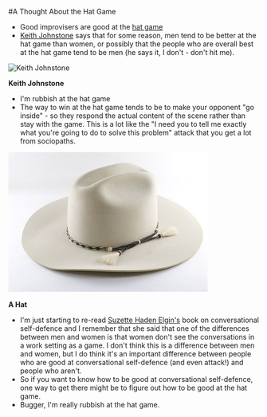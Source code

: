 #A Thought About the Hat Game
* Good improvisers are good at the [hat game](http://www.withoutannette.net/blog/?p=467)
* [Keith Johnstone](http://www.keithjohnstone.com/) says that for some reason, men tend to be better at the hat game than women, or possibly that the people who are overall best at the hat game tend to be men (he says it, I don't - don't hit me).

![Keith Johnstone](http://www.the-spontaneity-shop.com/graphics/kj1.jpg)

**Keith Johnstone**

* I'm rubbish at the hat game
* The way to win at the hat game tends to be to make your opponent "go inside" - so they respond the actual content of the scene rather than stay with the game.  This is a lot like the "I need you to tell me exactly what you're going to do to solve this problem" attack that you get a lot from sociopaths.

![A hat](/assets/hat.jpg)

**A Hat**

* I'm just starting to re-read [Suzette Haden Elgin's](http://en.wikipedia.org/wiki/Suzette_Haden_Elgin) book on conversational self-defence and I remember that she said that one of the differences between men and women is that women don't see the conversations in a work setting as a game.  I don't think this is a difference between men and women, but I do think it's an important difference between people who are good at conversational self-defence (and even attack!) and people who aren't.
* So if you want to know how to be good at conversational self-defence, one way to get there might be to figure out how to be good at the hat game.
* Bugger, I'm really rubbish at the hat game.
